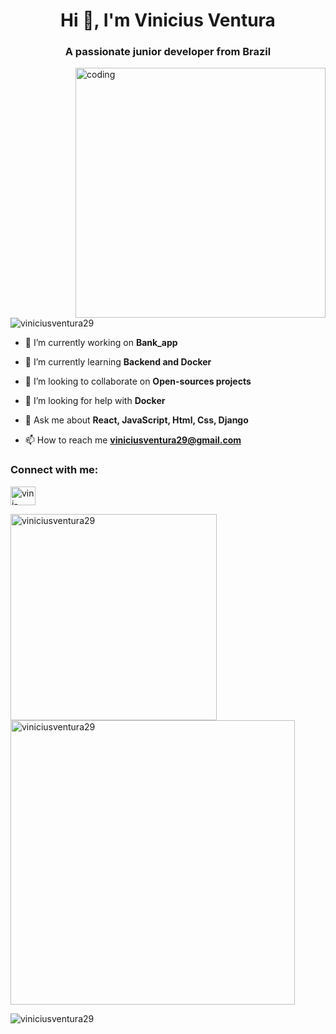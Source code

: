 <h1 align="center">Hi 👋, I'm Vinicius Ventura</h1>
<h3 align="center">A passionate junior developer from Brazil</h3>
<img align="right" alt="coding" width="400" src="https://i.giphy.com/media/Y4ak9Ki2GZCbJxAnJD/giphy.webp"></img>

<p align="left"> <img src="https://komarev.com/ghpvc/?username=viniciusventura29&label=Profile%20views&color=0e75b6&style=flat" alt="viniciusventura29" /> </p>

- 🔭 I’m currently working on **Bank_app**

- 🌱 I’m currently learning **Backend and Docker**

- 👯 I’m looking to collaborate on **Open-sources projects**

- 🤝 I’m looking for help with **Docker**

- 💬 Ask me about **React, JavaScript, Html, Css, Django**

- 📫 How to reach me **viniciusventura29@gmail.com**

<h3 align="left">Connect with me:</h3>
<p align="left">
<a href="https://linkedin.com/in/vini-ventura29" target="blank"><img align="center" src="https://raw.githubusercontent.com/rahuldkjain/github-profile-readme-generator/master/src/images/icons/Social/linked-in-alt.svg" alt="vini-ventura29" height="30" width="40" /></a>
</p>

<p><img align="left" width="330" src="https://github-readme-stats.vercel.app/api/top-langs/?username=viniciusventura29&layout=compact&langs_count=8&theme=nord&hide=java" alt="viniciusventura29" /></p>

<p><img align="center" width="455" src="https://github-readme-stats.vercel.app/api?username=viniciusventura29&show_icons=true&locale=en&theme=nord" alt="viniciusventura29" /></p>

<p><img align="center" src="https://github-readme-streak-stats.herokuapp.com/?user=viniciusventura29&theme=nord" alt="viniciusventura29" /></p>
